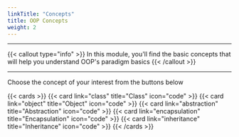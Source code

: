 ```yaml
---
linkTitle: "Concepts"
title: OOP Concepts
weight: 2
---
```


___
{{< callout type="info" >}}
  In this module, you'll find the basic concepts that will help you understand OOP's paradigm basics
{{< /callout >}}

___
Choose the concept of your interest from the buttons below

{{< cards >}}
  {{< card link="class" title="Class" icon="code" >}}
  {{< card link="object" title="Object" icon="code" >}}
  {{< card link="abstraction" title="Abstraction" icon="code" >}}
  {{< card link="encapsulation" title="Encapsulation" icon="code" >}}
  {{< card link="inheritance" title="Inheritance" icon="code" >}}
{{< /cards >}}
